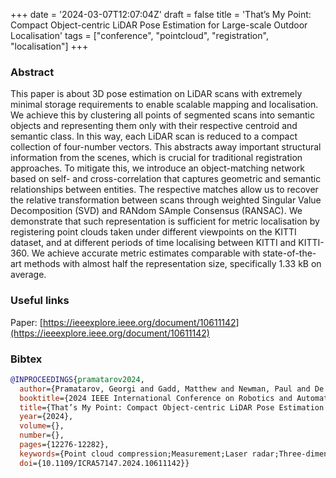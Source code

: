+++
date = '2024-03-07T12:07:04Z'
draft = false
title = 'That’s My Point: Compact Object-centric LiDAR Pose Estimation for Large-scale Outdoor Localisation'
tags = ["conference", "pointcloud", "registration", "localisation"]
+++

### Abstract
This paper is about 3D pose estimation on LiDAR scans with extremely minimal storage requirements to enable scalable mapping and localisation.
We achieve this by clustering all points of segmented scans into semantic objects and representing them only with their respective centroid and semantic class.
In this way, each LiDAR scan is reduced to a compact collection of four-number vectors.
This abstracts away important structural information from the scenes, which is crucial for traditional registration approaches.
To mitigate this, we introduce an object-matching network based on self- and cross-correlation that captures geometric and semantic relationships between entities.
The respective matches allow us to recover the relative transformation between scans through weighted Singular Value Decomposition (SVD) and RANdom SAmple Consensus (RANSAC).
We demonstrate that such representation is sufficient for metric localisation by registering point clouds taken under different viewpoints on the KITTI dataset, and at different periods of time localising between KITTI and KITTI-360.
We achieve accurate metric estimates comparable with state-of-the-art methods with almost half the representation size, specifically 1.33 kB on average.

### Useful links
Paper: [https://ieeexplore.ieee.org/document/10611142](https://ieeexplore.ieee.org/document/10611142)

### Bibtex 

``` bibtex
@INPROCEEDINGS{pramatarov2024,
  author={Pramatarov, Georgi and Gadd, Matthew and Newman, Paul and De Martini, Daniele},
  booktitle={2024 IEEE International Conference on Robotics and Automation (ICRA)}, 
  title={That’s My Point: Compact Object-centric LiDAR Pose Estimation for Large-scale Outdoor Localisation}, 
  year={2024},
  volume={},
  number={},
  pages={12276-12282},
  keywords={Point cloud compression;Measurement;Laser radar;Three-dimensional displays;Accuracy;Semantics;Pose estimation;Localisation;Pose Estimation;Semantic Segmentation;Semantic Mapping;Autonomous Vehicles;Robotics},
  doi={10.1109/ICRA57147.2024.10611142}}
```
